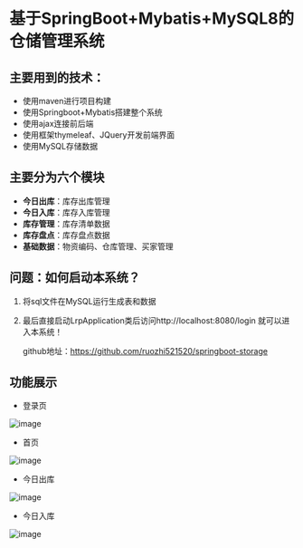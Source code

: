 # 基于SpringBoot+Mybatis+MySQL8的仓储管理系统

## 主要用到的技术：

* 使用maven进行项目构建
* 使用Springboot+Mybatis搭建整个系统
* 使用ajax连接前后端
* 使用框架thymeleaf、JQuery开发前端界面
* 使用MySQL存储数据

## 主要分为六个模块

* **今日出库**：库存出库管理
* **今日入库**：库存入库管理
* **库存管理**：库存清单数据
* **库存盘点**：库存盘点数据
* **基础数据**：物资编码、仓库管理、买家管理
## 问题：如何启动本系统？

1. 将sql文件在MySQL运行生成表和数据
2. 最后直接启动LrpApplication类后访问http://localhost:8080/login 就可以进入本系统！

   github地址：https://github.com/ruozhi521520/springboot-storage

## 功能展示

* 登录页

![image](https://github.com/ruozhi521520/springboot-storage)

* 首页

![image](https://github.com/ruozhi521520/springboot-storage)

* 今日出库

![image](https://github.com/ruozhi521520/springboot-storage)

* 今日入库

![image](https://github.com/ruozhi521520/springboot-storage)
